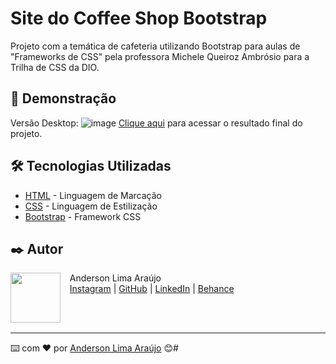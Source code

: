 # Site do Coffee Shop Bootstrap

Projeto com a temática de cafeteria utilizando Bootstrap para aulas de "Frameworks de CSS" pela professora Michele Queiroz Ambrósio para a Trilha de CSS da DIO.

## 🚀 Demonstração

Versão Desktop:
![image](https://github.com/AndersonBHBR/coffee-shop-bootstrap/assets/images/final-project-capture-desktop.png)
[Clique aqui](https://andersonbhbr.github.io/coffee-shop-bootstrap/) para acessar o resultado final do projeto.

## 🛠️ Tecnologias Utilizadas

* [HTML](https://www.w3.org/html/) - Linguagem de Marcação
* [CSS](https://www.w3.org/Style/CSS/) - Linguagem de Estilização
* [Bootstrap](https://getbootstrap.com/) - Framework CSS

## ✒️ Autor
<p>
    <img align=left margin=10 width=80 src="https://avatars.githubusercontent.com/u/7528140?v=4"/>
    <p>&nbsp&nbsp&nbspAnderson Lima Araújo<br>
    &nbsp&nbsp&nbsp<a href="http://instagram.com/andersonbhbr">Instagram</a>&nbsp;|&nbsp;<a href="https://github.com/AndersonBHBR">GitHub</a>&nbsp;|&nbsp;<a href="https://www.linkedin.com/in/anderson-araujo-pcd/">LinkedIn</a>&nbsp;|&nbsp;<a href="https://www.behance.net/andersonbhbr">Behance</a></p>
</p>
<br/><br/>
<p>

---
⌨️ com ❤️ por [Anderson Lima Araújo](https://github.com/AndersonBHBR) 😊#
